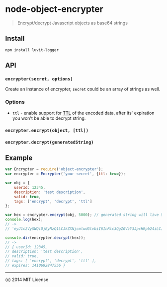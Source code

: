 # node-object-encrypter

> Encrypt/decrypt Javascript objects as base64 strings

## Install

```bash
npm install luvit-logger
```

## API

### ``encrypter(secret, options)``

Create an instance of encrypter, `secret` could be an array of strings as well.

### Options

- `ttl` - enable support for [TTL](http://en.wikipedia.org/wiki/Time_to_live) of the encoded data, after its' expiration you won't be able to decrypt string.

### ``encrypter.encrypt(object, [ttl])``

### ``encrypter.decrypt(generatedString)``

## Example

```javascript
var Encrypter = require('object-encrypter');
var encrypter = Encrypter('your secret', {ttl: true});

var obj = {
	userId: 12345,
	description: 'test description',
	valid: true,
	tags: ['encrypt', 'decrypt', 'ttl']
};

var hex = encrypter.encrypt(obj, 5000); // generated string will live 5 seconds
console.log(hex);
// ->
// 'eyJ1c2VySWQiOjEyMzQ1LCJkZXNjcmlwdGlvbiI6InRlc3QgZGVzY3JpcHRpb24iLCJ2YWxpZCI6dHJ1ZSwidGFncyI6WyJlbmNyeXB0IiwiZGVjcnlwdCIsInR0bCJdLCJleHBpcmVzIjoxNDEwNjkyODQ3NTU2fQo4ZTczNjhkMDc2ZWZhZWNlMGViYjYzYTAxOTBhNzU5Yw'

console.dir(encrypter.decrypt(hex));
// ->
// { userId: 12345,
// description: 'test description',
// valid: true,
// tags: [ 'encrypt', 'decrypt', 'ttl' ],
// expires: 1410692847556 }
```

---

(c) 2014 MIT License
